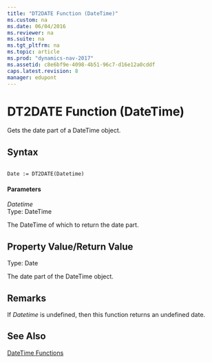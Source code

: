 ```yaml
---
title: "DT2DATE Function (DateTime)"
ms.custom: na
ms.date: 06/04/2016
ms.reviewer: na
ms.suite: na
ms.tgt_pltfrm: na
ms.topic: article
ms.prod: "dynamics-nav-2017"
ms.assetid: c8e6bf9e-4098-4b51-96c7-d16e12a0cddf
caps.latest.revision: 8
manager: edupont
---
```

# DT2DATE Function (DateTime)
Gets the date part of a DateTime object.  
  
## Syntax  
  
```  
  
Date := DT2DATE(Datetime)  
```  
  
#### Parameters  
 *Datetime*  
 Type: DateTime  
  
 The DateTime of which to return the date part.  
  
## Property Value/Return Value  
 Type: Date  
  
 The date part of the DateTime object.  
  
## Remarks  
 If *Datetime* is undefined, then this function returns an undefined date.  
  
## See Also  
 [DateTime Functions](DateTime-Functions.md)